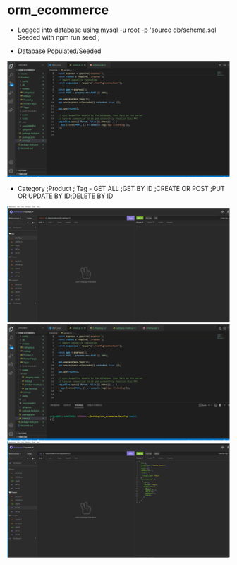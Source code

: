 # orm_ecommerce
* Logged into database using 
mysql -u root -p 'source db/schema.sql
Seeded with npm run seed ;

* Database Populated/Seeded
<img src="./DB_ Populated.gif">

* Category ;Product ; Tag - GET ALL ;GET BY ID ;CREATE OR POST ;PUT OR UPDATE BY ID;DELETE BY ID 


<img src="./Tag.gif">

<img src="./Category.gif">

<img src="./Product.gif">
